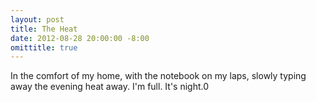 ```yaml
---
layout: post
title: The Heat
date: 2012-08-28 20:00:00 -8:00
omittitle: true
---
```


In the comfort of my home, with the notebook on my laps, slowly typing away the evening heat away. I'm full. It's night.0
